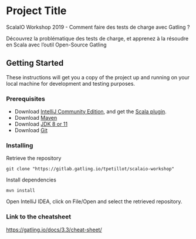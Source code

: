 # Project Title

ScalaIO Workshop 2019 - Comment faire des tests de charge avec Gatling ?
                        
Découvrez la problématique des tests de charge, et apprenez à la résoudre en Scala avec l’outil Open-Source Gatling


## Getting Started

These instructions will get you a copy of the project up and running on your local machine for development and testing purposes.

### Prerequisites

* Download [IntelliJ Community Edition](https://www.jetbrains.com/idea/download), and get the [Scala plugin](https://plugins.jetbrains.com/plugin/1347-scala).
* Download [Maven](https://maven.apache.org/download.cgi)
* Download [JDK 8 or 11](https://www.oracle.com/technetwork/java/javase/downloads/jdk8-downloads-2133151.html)
* Download [Git](https://git-scm.com/downloads)

### Installing

Retrieve the repository
```
git clone "https://gitlab.gatling.io/tpetillot/scalaio-workshop"
```

Install dependencies
```
mvn install
```

Open IntelliJ IDEA, click on File/Open and select the retrieved repository.

### Link to the cheatsheet

https://gatling.io/docs/3.3/cheat-sheet/
